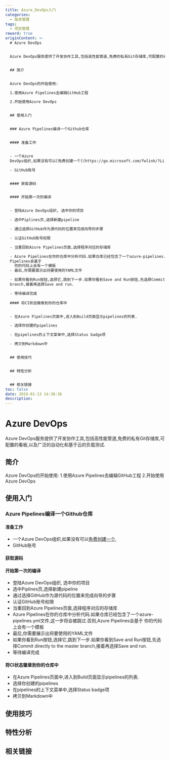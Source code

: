 ```yaml
---
title: Azure_DevOps入门
categories:
  - 版本管理
tags:
  - 项目管理
reward: true
originContent: >-
  # Azure DevOps


  Azure DevOps服务提供了开发协作工具,包括高性能管道,免费的私有Git存储库,可配置的看板,以及广泛的自动化和基于云的负载测试.


  ## 简介


  Azure DevOps的开始使用:

  1.使用Azure Pipelines去编辑GitHub工程

  2.开始使用Azure DevOps


  ## 使用入门


  ### Azure Pipelines编译一个Github仓库


  #### 准备工作


  - 一个Azure
  DevOps组织,如果没有可以[免费创建一个](https://go.microsoft.com/fwlink/?LinkId=307137),

  - GitHub账号


  #### 获取源码


  #### 开始第一次的编译


  - 登陆Azure DevOps组织, 选中你的项目

  - 选中Piplines页,选择新建pipeline

  - 通过选择GitHub作为源代码的位置来完成向导的步骤

  - 认证GitHub账号权限

  - 当重回到Azure Pipelines页面,选择程序对应的存储库

  - Azure Pipelines在你的仓库中分析代码.如果仓库已经包含了一个azure-pipelines.yml文件,这一步将会被跳过.否则,Azure
  Pipelines会基于
    你的代码上会有一个模板
  - 最后,你需要展示出将要使用的YAML文件

  - 如果你看到Run按钮,选择它,跳到下一步.如果你看到Save and Run按钮,先选择Commit directly to the master
  branch,接着再选择Save and run.

  - 等待编译完成
    
  #### 将CI状态徽章到你的仓库中


  - 在Azure Pipelines页面中,进入到Build页面显示pipelines的列表.

  - 选择你创建的pipelines

  - 在pipelines的上下文菜单中,选择Status badge项

  - 拷贝到Markdown中


  ## 使用技巧


  ## 特性分析


  ## 相关链接
toc: false
date: 2019-01-13 14:38:36
description:
---
```


# Azure DevOps

Azure DevOps服务提供了开发协作工具,包括高性能管道,免费的私有Git存储库,可配置的看板,以及广泛的自动化和基于云的负载测试.

## 简介

Azure DevOps的开始使用:
1.使用Azure Pipelines去编辑GitHub工程
2.开始使用Azure DevOps

## 使用入门

### Azure Pipelines编译一个Github仓库

#### 准备工作

- 一个Azure DevOps组织,如果没有可以[免费创建一个](https://go.microsoft.com/fwlink/?LinkId=307137),
- GitHub账号

#### 获取源码

#### 开始第一次的编译

- 登陆Azure DevOps组织, 选中你的项目
- 选中Piplines页,选择新建pipeline
- 通过选择GitHub作为源代码的位置来完成向导的步骤
- 认证GitHub账号权限
- 当重回到Azure Pipelines页面,选择程序对应的存储库
- Azure Pipelines在你的仓库中分析代码.如果仓库已经包含了一个azure-pipelines.yml文件,这一步将会被跳过.否则,Azure Pipelines会基于
  你的代码上会有一个模板
- 最后,你需要展示出将要使用的YAML文件
- 如果你看到Run按钮,选择它,跳到下一步.如果你看到Save and Run按钮,先选择Commit directly to the master branch,接着再选择Save and run.
- 等待编译完成
  
#### 将CI状态徽章到你的仓库中

- 在Azure Pipelines页面中,进入到Build页面显示pipelines的列表.
- 选择你创建的pipelines
- 在pipelines的上下文菜单中,选择Status badge项
- 拷贝到Markdown中

## 使用技巧

## 特性分析

## 相关链接